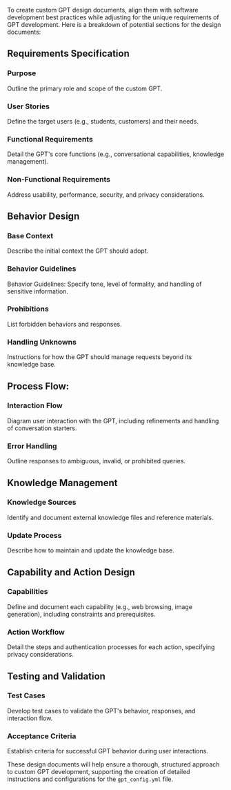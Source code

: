 To create custom GPT design documents, align them with software development best practices while adjusting for the unique requirements of GPT development. Here is a breakdown of potential sections for the design documents:

## Requirements Specification

### Purpose
Outline the primary role and scope of the custom GPT.

### User Stories
Define the target users (e.g., students, customers) and their needs.

### Functional Requirements
Detail the GPT's core functions (e.g., conversational capabilities, knowledge management).

### Non-Functional Requirements
Address usability, performance, security, and privacy considerations.

## Behavior Design

### Base Context
Describe the initial context the GPT should adopt.

### Behavior Guidelines
Behavior Guidelines: Specify tone, level of formality, and handling of sensitive information.

### Prohibitions
List forbidden behaviors and responses.

### Handling Unknowns
Instructions for how the GPT should manage requests beyond its knowledge base.

## Process Flow:

### Interaction Flow
Diagram user interaction with the GPT, including refinements and handling of conversation starters.

### Error Handling
Outline responses to ambiguous, invalid, or prohibited queries.

## Knowledge Management

### Knowledge Sources
Identify and document external knowledge files and reference materials.

### Update Process
Describe how to maintain and update the knowledge base.

## Capability and Action Design

### Capabilities
Define and document each capability (e.g., web browsing, image generation), including constraints and prerequisites.

### Action Workflow
Detail the steps and authentication processes for each action, specifying privacy considerations.

## Testing and Validation

### Test Cases
Develop test cases to validate the GPT's behavior, responses, and interaction flow.

### Acceptance Criteria
Establish criteria for successful GPT behavior during user interactions.

These design documents will help ensure a thorough, structured approach to custom GPT development, supporting the creation of detailed instructions and configurations for the `gpt_config.yml` file.